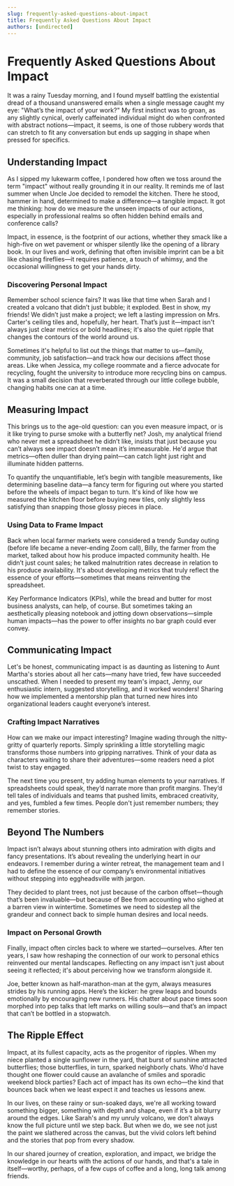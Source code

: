 ```yaml
---
slug: frequently-asked-questions-about-impact
title: Frequently Asked Questions About Impact
authors: [undirected]
---
```



# Frequently Asked Questions About Impact

It was a rainy Tuesday morning, and I found myself battling the existential dread of a thousand unanswered emails when a single message caught my eye: "What’s the impact of your work?" My first instinct was to groan, as any slightly cynical, overly caffeinated individual might do when confronted with abstract notions—impact, it seems, is one of those rubbery words that can stretch to fit any conversation but ends up sagging in shape when pressed for specifics.

## Understanding Impact

As I sipped my lukewarm coffee, I pondered how often we toss around the term "impact" without really grounding it in our reality. It reminds me of last summer when Uncle Joe decided to remodel the kitchen. There he stood, hammer in hand, determined to make a difference—a tangible impact. It got me thinking: how do we measure the unseen impacts of our actions, especially in professional realms so often hidden behind emails and conference calls?

Impact, in essence, is the footprint of our actions, whether they smack like a high-five on wet pavement or whisper silently like the opening of a library book. In our lives and work, defining that often invisible imprint can be a bit like chasing fireflies—it requires patience, a touch of whimsy, and the occasional willingness to get your hands dirty.

### Discovering Personal Impact

Remember school science fairs? It was like that time when Sarah and I created a volcano that didn’t just bubble; it exploded. Best in show, my friends! We didn’t just make a project; we left a lasting impression on Mrs. Carter's ceiling tiles and, hopefully, her heart. That’s just it—impact isn't always just clear metrics or bold headlines; it's also the quiet ripple that changes the contours of the world around us.

Sometimes it's helpful to list out the things that matter to us—family, community, job satisfaction—and track how our decisions affect those areas. Like when Jessica, my college roommate and a fierce advocate for recycling, fought the university to introduce more recycling bins on campus. It was a small decision that reverberated through our little college bubble, changing habits one can at a time.

## Measuring Impact

This brings us to the age-old question: can you even measure impact, or is it like trying to purse smoke with a butterfly net? Josh, my analytical friend who never met a spreadsheet he didn’t like, insists that just because you can’t always see impact doesn’t mean it’s immeasurable. He'd argue that metrics—often duller than drying paint—can catch light just right and illuminate hidden patterns.

To quantify the unquantifiable, let’s begin with tangible measurements, like determining baseline data—a fancy term for figuring out where you started before the wheels of impact began to turn. It's kind of like how we measured the kitchen floor before buying new tiles, only slightly less satisfying than snapping those glossy pieces in place.

### Using Data to Frame Impact

Back when local farmer markets were considered a trendy Sunday outing (before life became a never-ending Zoom call), Billy, the farmer from the market, talked about how his produce impacted community health. He didn’t just count sales; he talked malnutrition rates decrease in relation to his produce availability. It's about developing metrics that truly reflect the essence of your efforts—sometimes that means reinventing the spreadsheet.

Key Performance Indicators (KPIs), while the bread and butter for most business analysts, can help, of course. But sometimes taking an aesthetically pleasing notebook and jotting down observations—simple human impacts—has the power to offer insights no bar graph could ever convey.

## Communicating Impact

Let's be honest, communicating impact is as daunting as listening to Aunt Martha's stories about all her cats—many have tried, few have succeeded unscathed. When I needed to present my team's impact, Jenny, our enthusiastic intern, suggested storytelling, and it worked wonders! Sharing how we implemented a mentorship plan that turned new hires into organizational leaders caught everyone’s interest.

### Crafting Impact Narratives

How can we make our impact interesting? Imagine wading through the nitty-gritty of quarterly reports. Simply sprinkling a little storytelling magic transforms those numbers into gripping narratives. Think of your data as characters waiting to share their adventures—some readers need a plot twist to stay engaged.

The next time you present, try adding human elements to your narratives. If spreadsheets could speak, they’d narrate more than profit margins. They’d tell tales of individuals and teams that pushed limits, embraced creativity, and yes, fumbled a few times. People don't just remember numbers; they remember stories.

## Beyond The Numbers

Impact isn’t always about stunning others into admiration with digits and fancy presentations. It’s about revealing the underlying heart in our endeavors. I remember during a winter retreat, the management team and I had to define the essence of our company’s environmental initiatives without stepping into eggheadsville with jargon. 

They decided to plant trees, not just because of the carbon offset—though that’s been invaluable—but because of Bee from accounting who sighed at a barren view in wintertime. Sometimes we need to sidestep all the grandeur and connect back to simple human desires and local needs.

### Impact on Personal Growth

Finally, impact often circles back to where we started—ourselves. After ten years, I saw how reshaping the connection of our work to personal ethics reinvented our mental landscapes. Reflecting on any impact isn't just about seeing it reflected; it's about perceiving how we transform alongside it.

Joe, better known as half-marathon-man at the gym, always measures strides by his running apps. Here’s the kicker: he grew leaps and bounds emotionally by encouraging new runners. His chatter about pace times soon morphed into pep talks that left marks on willing souls—and that’s an impact that can’t be bottled in a stopwatch.

## The Ripple Effect

Impact, at its fullest capacity, acts as the progenitor of ripples. When my niece planted a single sunflower in the yard, that burst of sunshine attracted butterflies; those butterflies, in turn, sparked neighborly chats. Who'd have thought one flower could cause an avalanche of smiles and sporadic weekend block parties? Each act of impact has its own echo—the kind that bounces back when we least expect it and teaches us lessons anew.

In our lives, on these rainy or sun-soaked days, we're all working toward something bigger, something with depth and shape, even if it’s a bit blurry around the edges. Like Sarah's and my unruly volcano, we don’t always know the full picture until we step back. But when we do, we see not just the paint we slathered across the canvas, but the vivid colors left behind and the stories that pop from every shadow.

In our shared journey of creation, exploration, and impact, we bridge the knowledge in our hearts with the actions of our hands, and that's a tale in itself—worthy, perhaps, of a few cups of coffee and a long, long talk among friends.
